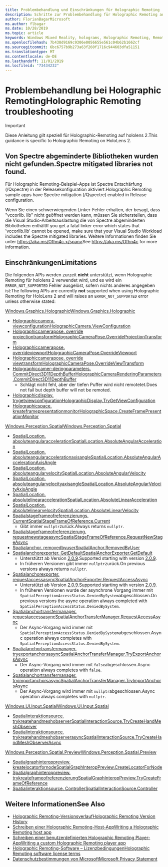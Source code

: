 ```yaml
---
title: Problembehandlung und Einschränkungen für Holographic Remoting
description: Schritte zur Problembehandlung für Holographic Remoting auf hololens 2.
author: FlorianBagarMicrosoft
ms.author: flbagar
ms.date: 10/28/2019
ms.topic: article
keywords: Windows Mixed Reality, holograms, Holographic Remoting, Remote Rendering, Netzwerk Rendering, hololens, Remote holograms, Problembehandlung, Hilfe
ms.openlocfilehash: 7b438d9169c9306e0056655e561c04b62b1662cf
ms.sourcegitcommit: 6bc6757b9b273a63f260f1716c944603dfa51151
ms.translationtype: MT
ms.contentlocale: de-DE
ms.lasthandoff: 11/01/2019
ms.locfileid: "73434232"
---
```

# <a name="holographic-remoting-troubleshooting"></a><span data-ttu-id="9e67e-104">Problembehandlung bei Holographic Remoting</span><span class="sxs-lookup"><span data-stu-id="9e67e-104">Holographic Remoting troubleshooting</span></span>

> [!IMPORTANT]
> <span data-ttu-id="9e67e-105">Diese Anleitung gilt speziell für Holographic-Remoting auf hololens 2.</span><span class="sxs-lookup"><span data-stu-id="9e67e-105">This guidance is specific to Holographic Remoting on HoloLens 2.</span></span>

## <a name="spectre-mitigated-libraries-not-found"></a><span data-ttu-id="9e67e-106">Von Spectre abgeminderte Bibliotheken wurden nicht gefunden.</span><span class="sxs-lookup"><span data-stu-id="9e67e-106">Spectre mitigated libraries not found.</span></span>

<span data-ttu-id="9e67e-107">Für Holographic Remoting-Beispiel-Apps ist Spectre Entschärfung (/Qspectre) in der Releasekonfiguration aktiviert.</span><span class="sxs-lookup"><span data-stu-id="9e67e-107">Holographic Remoting sample apps have Spectre mitigation (/Qspectre) enabled in Release configuration.</span></span>

<span data-ttu-id="9e67e-108">Wenn Sie einen schwerwiegenden Linker-Fehler erhalten, der besagt, dass "vccorlib. lib" nicht geöffnet werden kann, müssen Sie sicherstellen, dass die Visual Studio-Arbeitsauslastung die von Spectre abgeminderten Bibliotheken enthält</span><span class="sxs-lookup"><span data-stu-id="9e67e-108">If you get a fatal linker error which states that 'vccorlib.lib' cannot be opened, make sure that your Visual Studio Workload includes the Spectre mitigated libraries.</span></span> <span data-ttu-id="9e67e-109">Weitere Informationen finden Sie unter https://aka.ms/Ofhn4c.</span><span class="sxs-lookup"><span data-stu-id="9e67e-109">See https://aka.ms/Ofhn4c for more information.</span></span>

## <a name="limitations"></a><span data-ttu-id="9e67e-110">Einschränkungen</span><span class="sxs-lookup"><span data-stu-id="9e67e-110">Limitations</span></span>

<span data-ttu-id="9e67e-111">Die folgenden APIs werden zurzeit **nicht** unterstützt, wenn Holographic Remoting für hololens 2 verwendet wird, und es wird ein ```ERROR_NOT_SUPPORTED``` Fehler ausgelöst, sofern nichts anderes angegeben ist:</span><span class="sxs-lookup"><span data-stu-id="9e67e-111">The following APIs are currently **not** supported when using Holographic Remoting for HoloLens 2 and will raises an ```ERROR_NOT_SUPPORTED``` error unless otherwise stated:</span></span>

[<span data-ttu-id="9e67e-112">Windows.Graphics.Holographic</span><span class="sxs-lookup"><span data-stu-id="9e67e-112">Windows.Graphics.Holographic</span></span>](https://docs.microsoft.com/uwp/api/windows.graphics.holographic)

* [<span data-ttu-id="9e67e-113">Holographiccamera. viewconfiguration</span><span class="sxs-lookup"><span data-stu-id="9e67e-113">HolographicCamera.ViewConfiguration</span></span>](https://docs.microsoft.com/uwp/api/windows.graphics.holographic.holographiccamera.viewconfiguration)
* [<span data-ttu-id="9e67e-114">Holographiccamerapose. override projectiontransform</span><span class="sxs-lookup"><span data-stu-id="9e67e-114">HolographicCameraPose.OverrideProjectionTransform</span></span>](https://docs.microsoft.com/uwp/api/windows.graphics.holographic.holographiccamerapose.overrideprojectiontransform)
* [<span data-ttu-id="9e67e-115">Holographiccamerapose. overrideviewport</span><span class="sxs-lookup"><span data-stu-id="9e67e-115">HolographicCameraPose.OverrideViewport</span></span>](https://docs.microsoft.com/uwp/api/windows.graphics.holographic.holographiccamerapose.overrideviewport)
* [<span data-ttu-id="9e67e-116">Holographiccamerapose. override viewtransform</span><span class="sxs-lookup"><span data-stu-id="9e67e-116">HolographicCameraPose.OverrideViewTransform</span></span>](https://docs.microsoft.com/uwp/api/windows.graphics.holographic.holographiccamerapose.overrideviewtransform)
* [<span data-ttu-id="9e67e-117">Holographiccamer-deringparameters. CommitDirect3D11DepthBuffer</span><span class="sxs-lookup"><span data-stu-id="9e67e-117">HolographicCameraRenderingParameters.CommitDirect3D11DepthBuffer</span></span>](https://docs.microsoft.com/uwp/api/windows.graphics.holographic.holographiccamerarenderingparameters.commitdirect3d11depthbuffer#Windows_Graphics_Holographic_HolographicCameraRenderingParameters_CommitDirect3D11DepthBuffer_Windows_Graphics_DirectX_Direct3D11_IDirect3DSurface_)
  - <span data-ttu-id="9e67e-118">Schlägt nicht fehl, aber der tiefen Puffer wird nicht remotetet.</span><span class="sxs-lookup"><span data-stu-id="9e67e-118">Does not fail but depth buffer will not be remoted.</span></span>
* [<span data-ttu-id="9e67e-119">Holographicdisplay. trygetviewconfiguration</span><span class="sxs-lookup"><span data-stu-id="9e67e-119">HolographicDisplay.TryGetViewConfiguration</span></span>](https://docs.microsoft.com/uwp/api/windows.graphics.holographic.holographicdisplay.trygetviewconfiguration)
* [<span data-ttu-id="9e67e-120">Holographicspace. kreateframepresentationmonitor</span><span class="sxs-lookup"><span data-stu-id="9e67e-120">HolographicSpace.CreateFramePresentationMonitor</span></span>](https://docs.microsoft.com/uwp/api/windows.graphics.holographic.holographicspace.createframepresentationmonitor)

[<span data-ttu-id="9e67e-121">Windows.Perception.Spatial</span><span class="sxs-lookup"><span data-stu-id="9e67e-121">Windows.Perception.Spatial</span></span>](https://docs.microsoft.com/uwp/api/windows.perception.spatial)

* [<span data-ttu-id="9e67e-122">SpatialLocation. absoluteangularacceleration</span><span class="sxs-lookup"><span data-stu-id="9e67e-122">SpatialLocation.AbsoluteAngularAcceleration</span></span>](https://docs.microsoft.com/uwp/api/windows.perception.spatial.spatiallocation.absoluteangularacceleration)
* [<span data-ttu-id="9e67e-123">SpatialLocation. absoluteangularaccelerationaxisangle</span><span class="sxs-lookup"><span data-stu-id="9e67e-123">SpatialLocation.AbsoluteAngularAccelerationAxisAngle</span></span>](https://docs.microsoft.com/uwp/api/windows.perception.spatial.spatiallocation.absoluteangularaccelerationaxisangle)
* [<span data-ttu-id="9e67e-124">SpatialLocation. absoluteangularvelocity</span><span class="sxs-lookup"><span data-stu-id="9e67e-124">SpatialLocation.AbsoluteAngularVelocity</span></span>](https://docs.microsoft.com/uwp/api/windows.perception.spatial.spatiallocation.absoluteangularvelocity)
* [<span data-ttu-id="9e67e-125">SpatialLocation. absoluteangularvelocityaxisangle</span><span class="sxs-lookup"><span data-stu-id="9e67e-125">SpatialLocation.AbsoluteAngularVelocityAxisAngle</span></span>](https://docs.microsoft.com/uwp/api/windows.perception.spatial.spatiallocation.absoluteangularvelocityaxisangle)
* [<span data-ttu-id="9e67e-126">SpatialLocation. absolutelinearacceleration</span><span class="sxs-lookup"><span data-stu-id="9e67e-126">SpatialLocation.AbsoluteLinearAcceleration</span></span>](https://docs.microsoft.com/uwp/api/windows.perception.spatial.spatiallocation.absolutelinearacceleration)
* [<span data-ttu-id="9e67e-127">SpatialLocation. absolutelinearvelocity</span><span class="sxs-lookup"><span data-stu-id="9e67e-127">SpatialLocation.AbsoluteLinearVelocity</span></span>](https://docs.microsoft.com/uwp/api/windows.perception.spatial.spatiallocation.absolutelinearvelocity)
* [<span data-ttu-id="9e67e-128">Spatialstageframeofreferenzierungs. Current</span><span class="sxs-lookup"><span data-stu-id="9e67e-128">SpatialStageFrameOfReference.Current</span></span>](https://docs.microsoft.com/uwp/api/windows.perception.spatial.spatialstageframeofreference.current)
  - <span data-ttu-id="9e67e-129">Gibt immer ```nullptr```zurück.</span><span class="sxs-lookup"><span data-stu-id="9e67e-129">Always returns ```nullptr```.</span></span>
* [<span data-ttu-id="9e67e-130">Spatialstageframeofreferenzierung. requestnewstageasync</span><span class="sxs-lookup"><span data-stu-id="9e67e-130">SpatialStageFrameOfReference.RequestNewStageAsync</span></span>](https://docs.microsoft.com/uwp/api/windows.perception.spatial.spatialstageframeofreference.requestnewstageasync)
* [<span data-ttu-id="9e67e-131">Spatialanchor. removedbyuser</span><span class="sxs-lookup"><span data-stu-id="9e67e-131">SpatialAnchor.RemovedByUser</span></span>](https://docs.microsoft.com/uwp/api/windows.perception.spatial.spatialanchor.removedbyuser)
* [<span data-ttu-id="9e67e-132">Spatialanchorexporter. GetDefault</span><span class="sxs-lookup"><span data-stu-id="9e67e-132">SpatialAnchorExporter.GetDefault</span></span>](https://docs.microsoft.com/uwp/api/windows.perception.spatial.spatialanchorexporter.getdefault
)
  - <span data-ttu-id="9e67e-133">Unterstützt ab Version [2.0.9](holographic-remoting-version-history.md#v2.0.9).</span><span class="sxs-lookup"><span data-stu-id="9e67e-133">Supported starting with version [2.0.9](holographic-remoting-version-history.md#v2.0.9).</span></span> 
  - <span data-ttu-id="9e67e-134">In früheren Versionen gibt immer ```nullptr```zurück.</span><span class="sxs-lookup"><span data-stu-id="9e67e-134">On previous versions always returns ```nullptr```.</span></span> 
* [<span data-ttu-id="9e67e-135">Spatialanchorexporter. requestaccessasync</span><span class="sxs-lookup"><span data-stu-id="9e67e-135">SpatialAnchorExporter.RequestAccessAsync</span></span>](https://docs.microsoft.com/uwp/api/windows.perception.spatial.spatialanchorexporter.requestaccessasync
)
  - <span data-ttu-id="9e67e-136">Unterstützt ab Version [2.0.9](holographic-remoting-version-history.md#v2.0.9).</span><span class="sxs-lookup"><span data-stu-id="9e67e-136">Supported starting with version [2.0.9](holographic-remoting-version-history.md#v2.0.9).</span></span> 
  - <span data-ttu-id="9e67e-137">In früheren Versionen wurde der asynchrone Vorgang immer mit ```SpatialPerceptionAccessStatus.DeniedBySystem```abgeschlossen.</span><span class="sxs-lookup"><span data-stu-id="9e67e-137">On previous versions the async operation always completed with ```SpatialPerceptionAccessStatus.DeniedBySystem```.</span></span>
* [<span data-ttu-id="9e67e-138">Spatialanchortransfermanager. requestaccessasync</span><span class="sxs-lookup"><span data-stu-id="9e67e-138">SpatialAnchorTransferManager.RequestAccessAsync</span></span>](https://docs.microsoft.com/uwp/api/windows.perception.spatial.spatialanchortransfermanager.requestaccessasync#Windows_Perception_Spatial_SpatialAnchorTransferManager_RequestAccessAsync)
  - <span data-ttu-id="9e67e-139">Der Async-Vorgang wird immer mit ```SpatialPerceptionAccessStatus.DeniedBySystem```abgeschlossen.</span><span class="sxs-lookup"><span data-stu-id="9e67e-139">Async operation always completes with ```SpatialPerceptionAccessStatus.DeniedBySystem```.</span></span>
* [<span data-ttu-id="9e67e-140">Spatialanchortransfermanager. tryexportanchorsasync</span><span class="sxs-lookup"><span data-stu-id="9e67e-140">SpatialAnchorTransferManager.TryExportAnchorsAsync</span></span>](https://docs.microsoft.com/uwp/api/windows.perception.spatial.spatialanchortransfermanager.tryexportanchorsasync#Windows_Perception_Spatial_SpatialAnchorTransferManager_TryExportAnchorsAsync_Windows_Foundation_Collections_IIterable_Windows_Foundation_Collections_IKeyValuePair_System_String_Windows_Perception_Spatial_SpatialAnchor___Windows_Storage_Streams_IOutputStream_)
  - <span data-ttu-id="9e67e-141">Der Async-Vorgang wird immer mit ```false```abgeschlossen.</span><span class="sxs-lookup"><span data-stu-id="9e67e-141">Async operation always completes with ```false```.</span></span>
* [<span data-ttu-id="9e67e-142">Spatialanchortransfermanager. tryimportanchorsasync</span><span class="sxs-lookup"><span data-stu-id="9e67e-142">SpatialAnchorTransferManager.TryImportAnchorsAsync</span></span>](https://docs.microsoft.com/uwp/api/windows.perception.spatial.spatialanchortransfermanager.tryimportanchorsasync
)
  - <span data-ttu-id="9e67e-143">Der Async-Vorgang wird immer mit ```nullptr```abgeschlossen.</span><span class="sxs-lookup"><span data-stu-id="9e67e-143">Async operation always completes with ```nullptr```.</span></span>

[<span data-ttu-id="9e67e-144">Windows.UI.Input.Spatial</span><span class="sxs-lookup"><span data-stu-id="9e67e-144">Windows.UI.Input.Spatial</span></span>](https://docs.microsoft.com/uwp/api/windows.ui.input.spatial)

* [<span data-ttu-id="9e67e-145">Spatialinteraktionsource. trykreatehandmeshobserver</span><span class="sxs-lookup"><span data-stu-id="9e67e-145">SpatialInteractionSource.TryCreateHandMeshObserver</span></span>](https://docs.microsoft.com/uwp/api/windows.ui.input.spatial.spatialinteractionsource.trycreatehandmeshobserver#Windows_UI_Input_Spatial_SpatialInteractionSource_TryCreateHandMeshObserver)
* [<span data-ttu-id="9e67e-146">Spatialinteraktionsource. trykreatehandmeshobserverasync</span><span class="sxs-lookup"><span data-stu-id="9e67e-146">SpatialInteractionSource.TryCreateHandMeshObserverAsync</span></span>](https://docs.microsoft.com/uwp/api/windows.ui.input.spatial.spatialinteractionsource.trycreatehandmeshobserverasync)

[<span data-ttu-id="9e67e-147">Windows.Perception.Spatial.Preview</span><span class="sxs-lookup"><span data-stu-id="9e67e-147">Windows.Perception.Spatial.Preview</span></span>](https://docs.microsoft.com/uwp/api/windows.perception.spatial.preview)

* [<span data-ttu-id="9e67e-148">Spatialgraphinteroppreview. kreatelocatorfornode</span><span class="sxs-lookup"><span data-stu-id="9e67e-148">SpatialGraphInteropPreview.CreateLocatorForNode</span></span>](https://docs.microsoft.com/uwp/api/windows.perception.spatial.preview.spatialgraphinteroppreview.createlocatorfornode)
* [<span data-ttu-id="9e67e-149">Spatialgraphinteroppreview. trykreateframeofreferenzierung</span><span class="sxs-lookup"><span data-stu-id="9e67e-149">SpatialGraphInteropPreview.TryCreateFrameOfReference</span></span>](https://docs.microsoft.com/uwp/api/windows.perception.spatial.preview.spatialgraphinteroppreview.trycreateframeofreference)
* [<span data-ttu-id="9e67e-150">Spatialinteraktionsource. Controller</span><span class="sxs-lookup"><span data-stu-id="9e67e-150">SpatialInteractionSource.Controller</span></span>](https://docs.microsoft.com/uwp/api/windows.ui.input.spatial.spatialinteractionsource.controller#Windows_UI_Input_Spatial_SpatialInteractionSource_Controller)

## <a name="see-also"></a><span data-ttu-id="9e67e-151">Weitere Informationen</span><span class="sxs-lookup"><span data-stu-id="9e67e-151">See Also</span></span>
* [<span data-ttu-id="9e67e-152">Holographic Remoting-Versionsverlauf</span><span class="sxs-lookup"><span data-stu-id="9e67e-152">Holographic Remoting Version History</span></span>](holographic-remoting-version-history.md)
* [<span data-ttu-id="9e67e-153">Schreiben einer Holographic Remoting-Host-App</span><span class="sxs-lookup"><span data-stu-id="9e67e-153">Writing a Holographic Remoting host app</span></span>](holographic-remoting-create-host.md)
* [<span data-ttu-id="9e67e-154">Schreiben einer benutzerdefinierten Holographic Remoting Player-App</span><span class="sxs-lookup"><span data-stu-id="9e67e-154">Writing a custom Holographic Remoting player app</span></span>](holographic-remoting-create-player.md)
* [<span data-ttu-id="9e67e-155">Holographic Remoting-Software – Lizenzbedingungen</span><span class="sxs-lookup"><span data-stu-id="9e67e-155">Holographic Remoting software license terms</span></span>](https://docs.microsoft.com/legal/mixed-reality/microsoft-holographic-remoting-software-license-terms)
* [<span data-ttu-id="9e67e-156">Datenschutzbestimmungen von Microsoft</span><span class="sxs-lookup"><span data-stu-id="9e67e-156">Microsoft Privacy Statement</span></span>](https://go.microsoft.com/fwlink/?LinkId=521839)
